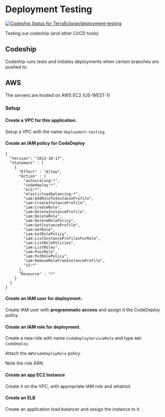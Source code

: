 # Deployment Testing

[ ![Codeship Status for TerraEclipse/deployment-testing](https://app.codeship.com/projects/807f6580-9fa9-0134-7dae-027848828b9f/status?branch=develop)](https://app.codeship.com/projects/189417)


Testing out codeship (and other CI/CD tools)


Codeship
--------

Codeship runs tests and initiates deployments when certain branches are pushed
to.


AWS
---

The servers are hosted on AWS EC2 (US-WEST-1)

### Setup

#### Create a VPC for this application.

Setup a VPC with the name `deployment-testing`.

#### Create an IAM policy for CodeDeploy

```
{
  "Version": "2012-10-17",
  "Statement" : [
    {
      "Effect" : "Allow",
      "Action" : [
        "autoscaling:*",
        "codedeploy:*",
        "ec2:*",
        "elasticloadbalancing:*",
        "iam:AddRoleToInstanceProfile",
        "iam:CreateInstanceProfile",
        "iam:CreateRole",
        "iam:DeleteInstanceProfile",
        "iam:DeleteRole",
        "iam:DeleteRolePolicy",
        "iam:GetInstanceProfile",
        "iam:GetRole",
        "iam:GetRolePolicy",
        "iam:ListInstanceProfilesForRole",
        "iam:ListRolePolicies",
        "iam:ListRoles",
        "iam:PassRole",
        "iam:PutRolePolicy",
        "iam:RemoveRoleFromInstanceProfile",
        "s3:*"
      ],
      "Resource" : "*"
    }
  ]
}
```

#### Create an IAM user for deployment.

Create IAM user with **programmatic access** and assign it the CodeDeploy policy.

#### Create an IAM role for deployment.

Create a new role with name `CodeDeployServiceRole` and type `AWS CodeDeploy`.

Attach the `AWSCodeDeployRole` policy.

Note the role ARN.

#### Create an app EC2 Instance

Create it on the VPC, with appropriate IAM role and whatnot.

#### Create an ELB

Create an application load balancer and assign the instance to it.



